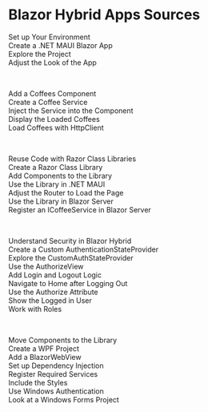 # Blazor Hybrid Apps Sources 

		
<p>Set up Your Environment <br>
Create a .NET MAUI Blazor App	<br>
Explore the Project<br>
Adjust the Look of the App	</p><br>

<p>Add a Coffees Component	<br>
Create a Coffee Service	<br>
Inject the Service into the Component	<br>
Display the Loaded Coffees	<br>
Load Coffees with HttpClient</p><br>

<P>Reuse Code with Razor Class Libraries<br>	
Create a Razor Class Library	<br>
Add Components to the Library	<br>
Use the Library in .NET MAUI	<br>
Adjust the Router to Load the Page<br>
Use the Library in Blazor Server <br>
Register an ICoffeeService in Blazor Server</P><br>

	
<p>Understand Security in Blazor Hybrid <br>
Create a Custom AuthenticationStateProvider	<br>
Explore the CustomAuthStateProvider	<br>
Use the AuthorizeView	<br>
Add Login and Logout Logic	<br>
Navigate to Home after Logging Out <br>
Use the Authorize Attribute	<br>
Show the Logged in User <br>
Work with Roles</p><br>


<p>Move Components to the Library	<br>
Create a WPF Project <br>
Add a BlazorWebView <br>
Set up Dependency Injection	<br>
Register Required Services	<br>
Include the Styles <br>
Use Windows Authentication <br>
Look at a Windows Forms Project </p>


